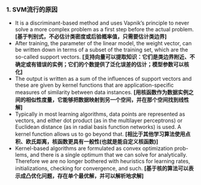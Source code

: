 ### 1. SVM流行的原因
* It is a discriminant-based method and uses Vapnik’s principle to never solve a more complex problem as a first step before the actual problem. **[基于判别式，不必估计类密度或后验概率值，只需要估计类边界]**
* After training, the parameter of the linear model, the weight vector, can be written down in terms of a subset of the training set, which are the so-called support vectors. **[支持向量可以提取知识：它们是类边界附近、不确定或有错误的实例；它们的个数提供了泛化误差的估计；模型参数可以核化]**
* The output is written as a sum of the influences of support vectors and these are given by kernel functions that are application-specific measures of similarity between data instances. **[用核函数作为数据实例之间的相似性度量，它能够把数据映射到另一个空间，并在那个空间找到线性解]**
* Typically in most learning algorithms, data points are represented as vectors, and either dot product (as in the multilayer perceptrons) or Euclidean distance (as in radial basis function networks) is used. A kernel function allows us to go beyond that. **[相比于其他学习算法使用点积、欧氏距离，核函数更具有一般性(也就是能自定义核函数)]**
* Kernel-based algorithms are formulated as convex optimization prob- lems, and there is a single optimum that we can solve for analytically. Therefore we are no longer bothered with heuristics for learning rates, initializations, checking for convergence, and such. **[基于核的算法可以表示成凸优化问题，存在单个最优解，并可以解析地求解]**